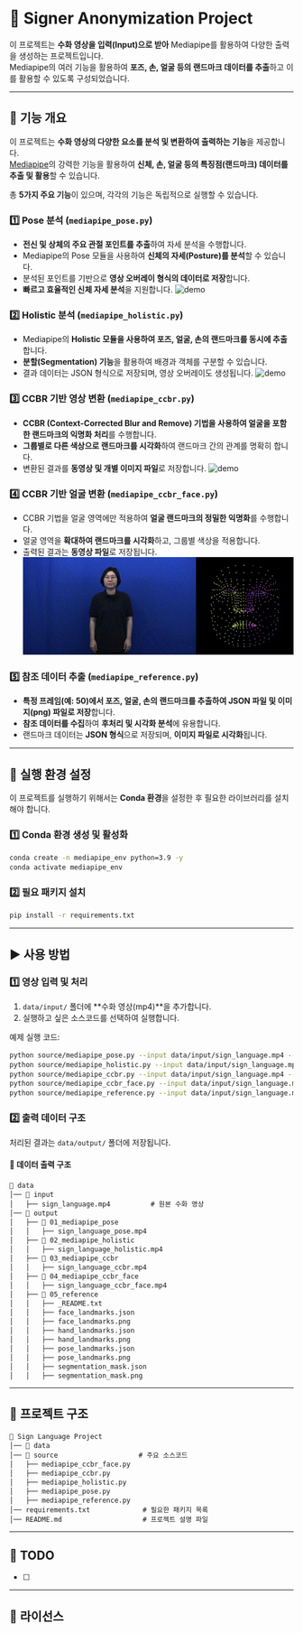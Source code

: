 # 🚀 Signer Anonymization Project

이 프로젝트는 **수화 영상을 입력(Input)으로 받아** Mediapipe를 활용하여 다양한 출력을 생성하는 프로젝트입니다.  
Mediapipe의 여러 기능을 활용하여 **포즈, 손, 얼굴 등의 랜드마크 데이터를 추출**하고 이를 활용할 수 있도록 구성되었습니다.

---

## 📌 기능 개요

이 프로젝트는 **수화 영상의 다양한 요소를 분석 및 변환하여 출력하는 기능**을 제공합니다.  
[Mediapipe](https://github.com/google/mediapipe)의 강력한 기능을 활용하여 **신체, 손, 얼굴 등의 특징점(랜드마크) 데이터를 추출 및 활용**할 수 있습니다.

총 **5가지 주요 기능**이 있으며, 각각의 기능은 독립적으로 실행할 수 있습니다.

### 1️⃣ **Pose 분석 (`mediapipe_pose.py`)**

- **전신 및 상체의 주요 관절 포인트를 추출**하여 자세 분석을 수행합니다.
- Mediapipe의 Pose 모듈을 사용하여 **신체의 자세(Posture)를 분석**할 수 있습니다.
- 분석된 포인트를 기반으로 **영상 오버레이 형식의 데이터로 저장**합니다.
- **빠르고 효율적인 신체 자세 분석**을 지원합니다.
  ![demo](assets/original_pose.gif)

### 2️⃣ **Holistic 분석 (`mediapipe_holistic.py`)**

- Mediapipe의 **Holistic 모듈을 사용하여 포즈, 얼굴, 손의 랜드마크를 동시에 추출**합니다.
- **분할(Segmentation) 기능**을 활용하여 배경과 객체를 구분할 수 있습니다.
- 결과 데이터는 JSON 형식으로 저장되며, 영상 오버레이도 생성됩니다.
  ![demo](assets/original_holistic.gif)

### 3️⃣ **CCBR 기반 영상 변환 (`mediapipe_ccbr.py`)**

- **CCBR (Context-Corrected Blur and Remove) 기법을 사용하여 얼굴을 포함한 랜드마크의 익명화 처리**를 수행합니다.
- **그룹별로 다른 색상으로 랜드마크를 시각화**하여 랜드마크 간의 관계를 명확히 합니다.
- 변환된 결과를 **동영상 및 개별 이미지 파일**로 저장합니다.
  ![demo](assets/original_ccbr.gif)

### 4️⃣ **CCBR 기반 얼굴 변환 (`mediapipe_ccbr_face.py`)**

- CCBR 기법을 얼굴 영역에만 적용하여 **얼굴 랜드마크의 정밀한 익명화**를 수행합니다.
- 얼굴 영역을 **확대하여 랜드마크를 시각화**하고, 그룹별 색상을 적용합니다.
- 출력된 결과는 **동영상 파일**로 저장됩니다.
  ![demo](assets/original_ccbrface.gif)

### 5️⃣ **참조 데이터 추출 (`mediapipe_reference.py`)**

- **특정 프레임(예: 50)에서 포즈, 얼굴, 손의 랜드마크를 추출하여 JSON 파일 및 이미지(png) 파일로 저장**합니다.
- **참조 데이터를 수집**하여 **후처리 및 시각화 분석**에 유용합니다.
- 랜드마크 데이터는 **JSON 형식**으로 저장되며, **이미지 파일로 시각화**됩니다.

---

## 🔧 실행 환경 설정

이 프로젝트를 실행하기 위해서는 **Conda 환경**을 설정한 후 필요한 라이브러리를 설치해야 합니다.

### 1️⃣ **Conda 환경 생성 및 활성화**

```bash
conda create -n mediapipe_env python=3.9 -y
conda activate mediapipe_env
```

### 2️⃣ **필요 패키지 설치**

```bash
pip install -r requirements.txt
```

---

## ▶ 사용 방법

### 1️⃣ **영상 입력 및 처리**

1. `data/input/` 폴더에 **수화 영상(mp4)**을 추가합니다.
2. 실행하고 싶은 소스코드를 선택하여 실행합니다.

예제 실행 코드:

```bash
python source/mediapipe_pose.py --input data/input/sign_language.mp4 --output data/output/mediapipe_pose_test
python source/mediapipe_holistic.py --input data/input/sign_language.mp4 --output data/output/mediapipe_holistic_test
python source/mediapipe_ccbr.py --input data/input/sign_language.mp4 --output data/output/mediapipe_ccbr_test
python source/mediapipe_ccbr_face.py --input data/input/sign_language.mp4 --output data/output/mediapipe_ccbr_face_test
python source/mediapipe_reference.py --input data/input/sign_language.mp4 --output data/output/mediapipe_reference_test
```

### 2️⃣ **출력 데이터 구조**

처리된 결과는 `data/output/` 폴더에 저장됩니다.

#### **📂 데이터 출력 구조**

```
📁 data
│── 📁 input
│   ├── sign_language.mp4          # 원본 수화 영상
│── 📁 output
│   ├── 📁 01_mediapipe_pose
│   │   ├── sign_language_pose.mp4
│   ├── 📁 02_mediapipe_holistic
│   │   ├── sign_language_holistic.mp4
│   ├── 📁 03_mediapipe_ccbr
│   │   ├── sign_language_ccbr.mp4
│   ├── 📁 04_mediapipe_ccbr_face
│   │   ├── sign_language_ccbr_face.mp4
│   ├── 📁 05_reference
│   │   ├── _README.txt
│   │   ├── face_landmarks.json
│   │   ├── face_landmarks.png
│   │   ├── hand_landmarks.json
│   │   ├── hand_landmarks.png
│   │   ├── pose_landmarks.json
│   │   ├── pose_landmarks.png
│   │   ├── segmentation_mask.json
│   │   ├── segmentation_mask.png
```

---

## 📂 프로젝트 구조

```
📁 Sign Language Project
│── 📁 data
│── 📁 source                    # 주요 소스코드
│   ├── mediapipe_ccbr_face.py
│   ├── mediapipe_ccbr.py
│   ├── mediapipe_holistic.py
│   ├── mediapipe_pose.py
│   ├── mediapipe_reference.py
│── requirements.txt             # 필요한 패키지 목록
│── README.md                    # 프로젝트 설명 파일
```

---

## 📌 TODO

- [ ]

---

## 📜 라이선스
